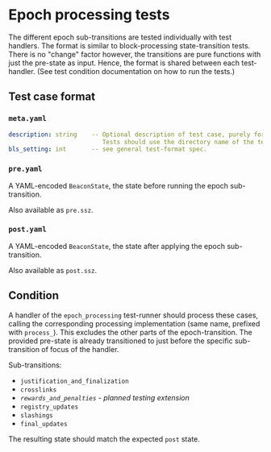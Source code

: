 # Epoch processing tests

The different epoch sub-transitions are tested individually with test handlers.
The format is similar to block-processing state-transition tests.
There is no "change" factor however, the transitions are pure functions with just the pre-state as input.
Hence, the format is shared between each test-handler. (See test condition documentation on how to run the tests.)

## Test case format

### `meta.yaml`

```yaml
description: string    -- Optional description of test case, purely for debugging purposes.
                          Tests should use the directory name of the test case as identifier, not the description.
bls_setting: int       -- see general test-format spec.
```

### `pre.yaml`

A YAML-encoded `BeaconState`, the state before running the epoch sub-transition.

Also available as `pre.ssz`.


### `post.yaml`

A YAML-encoded `BeaconState`, the state after applying the epoch sub-transition.

Also available as `post.ssz`.

## Condition

A handler of the `epoch_processing` test-runner should process these cases, 
 calling the corresponding processing implementation (same name, prefixed with `process_`).
This excludes the other parts of the epoch-transition.
The provided pre-state is already transitioned to just before the specific sub-transition of focus of the handler.

Sub-transitions:

- `justification_and_finalization`
- `crosslinks`
- *`rewards_and_penalties` - planned testing extension*
- `registry_updates`
- `slashings`
- `final_updates`

The resulting state should match the expected `post` state.
